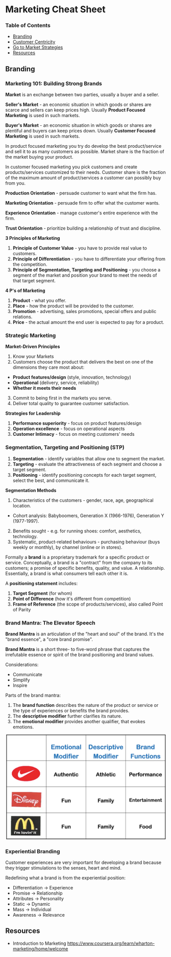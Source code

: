 # Marketing Cheat Sheet

### Table of Contents

- [Branding](#branding)
- [Customer Centricity](#customer-centricity)
- [Go to Market Strategies](#go-to-market-strategies)
- [Resources](#resources)

## Branding

### Marketing 101: Building Strong Brands

**Market** is an exchange between two parties, usually a buyer and a seller.

**Seller's Market** - an economic situation in which goods or shares are scarce and sellers can keep prices high. 
Usually **Product Focused Marketing** is used in such markets.  

**Buyer's Market** - an economic situation in which goods or shares are plentiful and buyers can keep prices down.
Usually **Customer Focused Marketing** is used in such markets.

In product focused marketing you try do develop the best product/service and sell it to as many customers as possible.
Market share is the fraction of the market buying your product.

In customer focused marketing you pick customers and create products/services customized to their needs.
Customer share is the fraction of the maximum amount of product/services a customer can possibly buy from you.  

**Production Orientation** - persuade customer to want what the firm has.

**Marketing Orientation** - persuade firm to offer what the customer wants.
 
**Experience Orientation** - manage customer's entire experience with the firm.

**Trust Orientation** - prioritize building a relationship of trust and discipline. 

**3 Principles of Marketing**

1. **Principle of Customer Value** - you have to provide real value to customers.
2. **Principle of Differentiation** - you have to differentiate your offering from the competition.
3. **Principle of Segmentation, Targeting and Positioning** - you choose a segment of the market and position your brand 
to meet the needs of that target segment.

**4 P's of Marketing**

1. **Product** - what you offer.
2. **Place** - how the product will be provided to the customer. 
3. **Promotion** - advertising, sales promotions, special offers and public relations.
4. **Price** - the actual amount the end user is expected to pay for a product.  

### Strategic Marketing

**Market-Driven Principles**

1. Know your Markets
2. Customers choose the product that delivers the best on one of the dimensions they care most about:
  - **Product features/design** (style, innovation, technology)  
  - **Operational** (delivery, service, reliability) 
  - **Whether it meets their needs**
3. Commit to being first in the markets you serve.
4. Deliver total quality to guarantee customer satisfaction.

**Strategies for Leadership**

1. **Performance superiority** - focus on product features/design
2. **Operation excellence** - focus on operational aspects
3. **Customer Intimacy** - focus on meeting customers' needs

### Segmentation, Targeting and Positioning (STP)

1. **Segmentation** - identify variables that allow one to segment the market.
2. **Targeting** - evaluate the attractiveness of each segment and choose a target segment.
3. **Positioning** - identify positioning concepts for each target segment, select the best, and communicate it.

**Segmentation Methods** 

1. Characteristics of the customers - gender, race, age, geographical location.
  - Cohort analysis: Babyboomers, Generation X (1966-1976), Generation Y (1977-1997).
2. Benefits sought - e.g. for running shoes: comfort, aesthetics, technology.
3. Systematic, product-related behaviours - purchasing behaviour (buys weekly or monthly), by channel (online or in stores).
 
Formally a **brand** is a proprietary trademark for a specific product or service. 
Conceptually, a brand is a "contract"
from the company to its customers; a promise of specific benefits, quality, and value. A relationship.
Essentially, a brand is what consumers tell each other it is.

A **positioning statement** includes:

1. **Target Segment** (for whom)
2. **Point of Difference** (how it's different from competition)
3. **Frame of Reference** (the scope of products/services), also called Point of Parity

### Brand Mantra: The Elevator Speech

**Brand Mantra** is an articulation of the "heart and soul" of the brand. 
It's the "brand essence", a "core brand promise".

**Brand Mantra** is a short three- to five-word phrase that captures the irrefutable essence or spirit of the brand
positioning and brand values.

Considerations:
- Communicate
- Simplify
- Inspire

Parts of the brand mantra:
1. The **brand function** describes the nature of the product or service or the type of experiences or benefits the 
brand provides.
2. The **descriptive modifier** further clarifies its nature.
3. The **emotional modifier** provides another qualifier, that evokes emotions.

![Brand Mantra](./assets/brand_mantra_matrix.png)

### Experiential Branding

Customer experiences are very  important for developing a brand because they trigger stimulations to the senses,
heart and mind. 

Redefining what a brand is from the experiential position:

- Differentiation -> Experience
- Promise -> Relationship
- Attributes -> Personality
- Static -> Dynamic
- Mass -> Individual
- Awareness -> Relevance  

## Resources

- Introduction to Marketing https://www.coursera.org/learn/wharton-marketing/home/welcome
